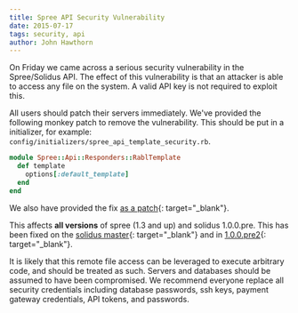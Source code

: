 ```yaml
---
title: Spree API Security Vulnerability
date: 2015-07-17
tags: security, api
author: John Hawthorn
---
```


On Friday we came across a serious security vulnerability in the Spree/Solidus API.
The effect of this vulnerability is that an attacker is able to access any file
on the system. A valid API key is not required to exploit this.

All users should patch their servers immediately. We've provided the following
monkey patch to remove the vulnerability. This should be put in a initializer,
for example: `config/initializers/spree_api_template_security.rb`.

``` ruby
module Spree::Api::Responders::RablTemplate
  def template
    options[:default_template]
  end
end
```

We also have provided the fix [as a
patch](https://gist.github.com/jhawthorn/85e8d707a1b871f11cfd){: target="_blank"}.

This affects **all versions** of spree (1.3 and up) and solidus 1.0.0.pre.
This has been fixed on the [solidus
master](http://github.com/solidusio/solidus){: target="_blank"} and in
[1.0.0.pre2](https://rubygems.org/gems/solidus/versions/1.0.0.pre2){: target="_blank"}.

It is likely that this remote file access can be leveraged to execute arbitrary
code, and should be treated as such. Servers and databases should be assumed to
have been compromised.  We recommend everyone replace all security credentials
including database passwords, ssh keys, payment gateway credentials, API
tokens, and passwords.

